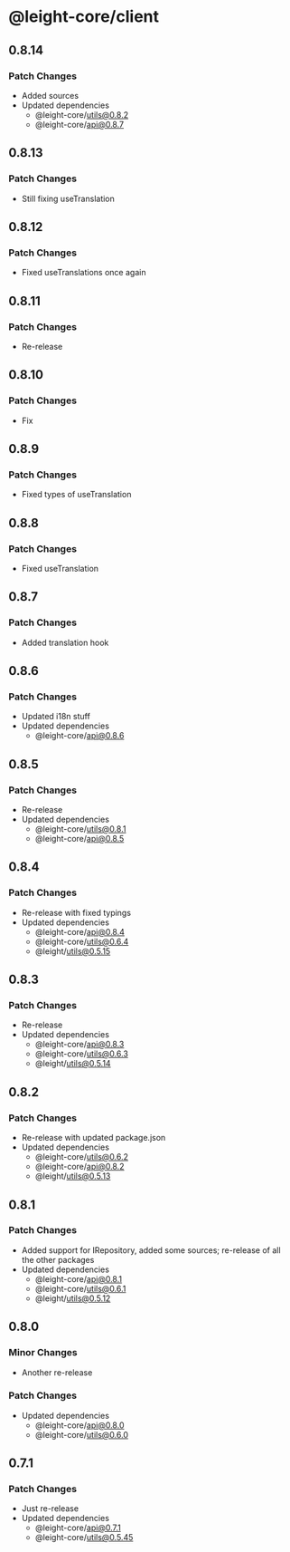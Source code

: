 # @leight-core/client

## 0.8.14

### Patch Changes

- Added sources
- Updated dependencies
	- @leight-core/utils@0.8.2
	- @leight-core/api@0.8.7

## 0.8.13

### Patch Changes

- Still fixing useTranslation

## 0.8.12

### Patch Changes

- Fixed useTranslations once again

## 0.8.11

### Patch Changes

- Re-release

## 0.8.10

### Patch Changes

- Fix

## 0.8.9

### Patch Changes

- Fixed types of useTranslation

## 0.8.8

### Patch Changes

- Fixed useTranslation

## 0.8.7

### Patch Changes

- Added translation hook

## 0.8.6

### Patch Changes

- Updated i18n stuff
- Updated dependencies
	- @leight-core/api@0.8.6

## 0.8.5

### Patch Changes

- Re-release
- Updated dependencies
	- @leight-core/utils@0.8.1
	- @leight-core/api@0.8.5

## 0.8.4

### Patch Changes

- Re-release with fixed typings
- Updated dependencies
	- @leight-core/api@0.8.4
	- @leight-core/utils@0.6.4
	- @leight/utils@0.5.15

## 0.8.3

### Patch Changes

- Re-release
- Updated dependencies
	- @leight-core/api@0.8.3
	- @leight-core/utils@0.6.3
	- @leight/utils@0.5.14

## 0.8.2

### Patch Changes

- Re-release with updated package.json
- Updated dependencies
	- @leight-core/utils@0.6.2
	- @leight-core/api@0.8.2
	- @leight/utils@0.5.13

## 0.8.1

### Patch Changes

- Added support for IRepository, added some sources; re-release of all the other packages
- Updated dependencies
	- @leight-core/api@0.8.1
	- @leight-core/utils@0.6.1
	- @leight/utils@0.5.12

## 0.8.0

### Minor Changes

- Another re-release

### Patch Changes

- Updated dependencies
	- @leight-core/api@0.8.0
	- @leight-core/utils@0.6.0

## 0.7.1

### Patch Changes

- Just re-release
- Updated dependencies
	- @leight-core/api@0.7.1
	- @leight-core/utils@0.5.45
